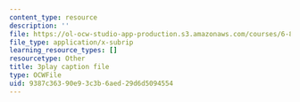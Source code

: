 ```yaml
---
content_type: resource
description: ''
file: https://ol-ocw-studio-app-production.s3.amazonaws.com/courses/6-890-algorithmic-lower-bounds-fun-with-hardness-proofs-fall-2014/9387c36390e93c3b6aed29d6d5094554_X05j49pc6DE.srt
file_type: application/x-subrip
learning_resource_types: []
resourcetype: Other
title: 3play caption file
type: OCWFile
uid: 9387c363-90e9-3c3b-6aed-29d6d5094554
---
```

